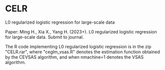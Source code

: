 # CELR

L0 regularized logistic regression for large-scale data

Paper: Ming H., Xia X., Yang H. (2023+). L0 regularized logistic regression for large-scale data. Submit to journal.

The R code implementing L0 regularized logistic regression is in the zip "CELR.rar", where "ceglm_vsas.R" denotes the estimation function obtained by the CEVSAS algorithm, and when nmachine=1 denotes the VSAS algorithm.
